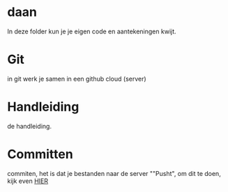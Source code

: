 # daan

In deze folder kun je je eigen code en aantekeningen kwijt.


# Git
in git werk je samen in een github cloud (server) 
# Handleiding
de handleiding.
# Committen
commiten, het is dat je bestanden naar de server ""Pusht",
om dit te doen,
kijk even [HIER](auto_commit.md)
